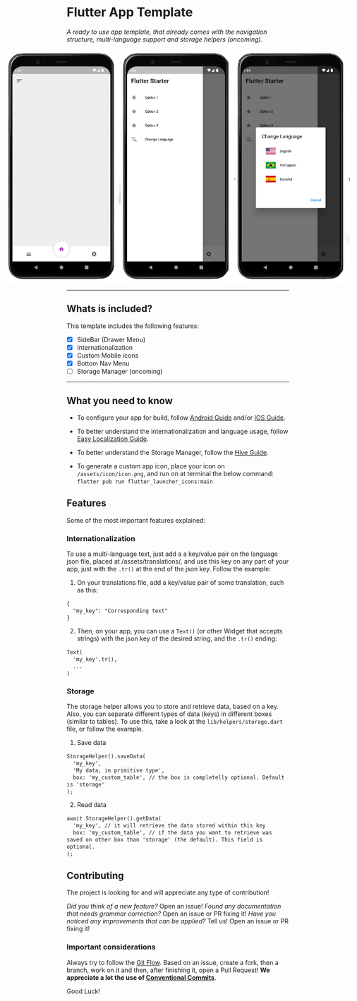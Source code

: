 # Flutter App Template

_A ready to use app template, that already comes with the navigation structure, multi-language support and storage helpers (oncoming)._

<div style="display: flex; justify-content: center; align-items: center;">
  <img src="./.github/screenshot-1.png" width="260">
  <img src="./.github/screenshot-2.png" width="260">
  <img src="./.github/screenshot-3.png" width="260">
</div>

---
## Whats is included?
This template includes the following features:

- [x] SideBar (Drawer Menu)
- [x] Internationalization
- [x] Custom Mobile icons
- [x] Bottom Nav Menu
- [ ] Storage Manager (oncoming)

---
## What you need to know

- To configure your app for build, follow [Android Guide](https://docs.flutter.dev/deployment/android) and/or [IOS Guide](https://docs.flutter.dev/deployment/ios).

- To better understand the internationalization and language usage, follow [Easy Localization Guide](https://pub.dev/packages/easy_localization).

- To better understand the Storage Manager, follow the [Hive Guide](https://pub.dev/packages/hive).

- To generate a custom app icon, place your icon on `/assets/icon/icon.png`, and run on at terminal the below command:
```flutter pub run flutter_launcher_icons:main```

## Features

Some of the most important features explained:

### Internationalization
To use a multi-language text, just add a a key/value pair on the language json file, placed at /assets/translations/, and use this key on any part of your app, just with the `.tr()` at the end of the json key. Follow the example:

1. On your translations file, add a key/value pair of some translation, such as this:
```
{
  "my_key": "Corresponding text"
}
```

2. Then, on your app, you can use a `Text()` (or other Widget that accepts strings) with the json key of the desired string, and the `.tr()` ending:
```
Text(
  'my_key'.tr(),
  ...
)
```

### Storage
The storage helper allows you to store and retrieve data, based on a key. Also, you can separate different types of data (keys) in different boxes (similar to tables).
To use this, take a look at the `lib/helpers/storage.dart` file, or follow the example.

1. Save data
```
StorageHelper().saveData(
  'my_key',
  'My data, in primitive type',
  box: 'my_custom_table', // the box is completelly optional. Default is 'storage'
);
```

2. Read data
```
await StorageHelper().getData(
  'my_key', // it will retrieve the data stored within this key
  box: 'my_custom_table', // if the data you want to retrieve was saved on other box than 'storage' (the default). This field is optional.
);
```

## Contributing

The project is looking for and will appreciate any type of contribution! 

_Did you think of a new feature?_ Open an issue!
_Found any documentation that needs grammar correction?_ Open an issue or PR fixing it!
_Have you noticed any improvements that can be applied?_ Tell us! Open an issue or PR fixing it!

### Important considerations
Always try to follow the [Git Flow](https://www.atlassian.com/git/tutorials/comparing-workflows/gitflow-workflow). Based on an issue, create a fork, then a branch, work on it and then, after finishing it, open a Pull Request! **We appreciate a lot the use of [Conventional Commits](https://gist.github.com/qoomon/5dfcdf8eec66a051ecd85625518cfd13)**.

Good Luck!